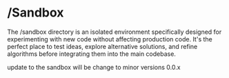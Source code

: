 # /Sandbox

The /sandbox directory is an isolated environment specifically designed for experimenting with new code without affecting production code. It's the perfect place to test ideas, explore alternative solutions, and refine algorithms before integrating them into the main codebase.

update to the sandbox will be change to minor versions 0.0.x
